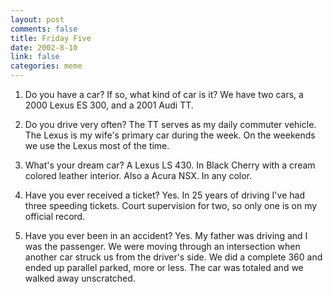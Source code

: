 ```yaml
--- 
layout: post
comments: false
title: Friday Five
date: 2002-8-10
link: false
categories: meme
---
```

1. Do you have a car? If so, what kind of car is it? We have two cars, a 2000 Lexus ES 300, and a 2001 Audi TT.

2. Do you drive very often? The TT serves as my daily commuter vehicle. The Lexus is my wife's primary car during the week. On the weekends we use the Lexus most of the time.

3. What's your dream car? A Lexus LS 430. In Black Cherry with a cream colored leather interior. Also a Acura NSX. In any color.

4. Have you ever received a ticket? Yes. In 25 years of driving I've had three speeding tickets. Court supervision for two, so only one is on my official record.

5. Have you ever been in an accident? Yes. My father was driving and I was the passenger. We were moving through an intersection when another car struck us from the driver's side. We did a complete 360 and ended up parallel parked, more or less. The car was totaled and we walked away unscratched.


